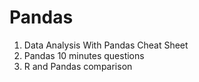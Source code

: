 # Pandas
1. Data Analysis With Pandas Cheat Sheet
2. Pandas 10 minutes questions
3. R and Pandas comparison
